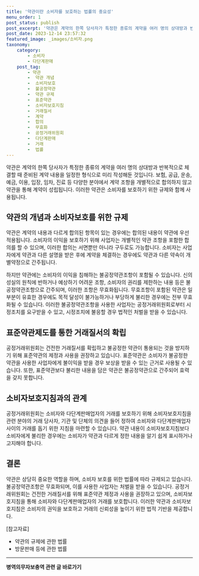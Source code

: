 ```yaml
---
title: '약관이란 소비자를 보호하는 법률의 중요성'
menu_order: 1
post_status: publish
post_excerpt: '약관은 계약의 한쪽 당사자가 특정한 종류의 계약을 여러 명의 상대방과 반복적으로 체결할 때 준비된 계약 내용을 일정한 형식으로 미리 작성해둔 것입니다. 보험, 공급, 운송, 예금, 이용, 입장, 임차, 진료 등 다양한 분야에서 계약 조항을 개별적으로 합의하지 않고 약관을 통해 계약이 성립됩니다. 이러한 약관은 소비자를 보호하기 위한 규제와 함께 사용됩니다.'
post_date: 2023-12-14 23:57:32
featured_image: _images/소비자.png
taxonomy:
    category:
        - 소비자
        - 다단계판매
    post_tag:
        - 약관
        -  약관 개념
        -  소비자보호
        -  불공정약관
        -  약관 규제
        -  표준약관
        -  소비자보호지침
        -  거래질서
        -  계약
        -  합의
        -  무효화
        -  공정거래위원회
        -  다단계판매
        -  거래
        -  법률
---
```



약관은 계약의 한쪽 당사자가 특정한 종류의 계약을 여러 명의 상대방과 반복적으로 체결할 때 준비된 계약 내용을 일정한 형식으로 미리 작성해둔 것입니다. 보험, 공급, 운송, 예금, 이용, 입장, 임차, 진료 등 다양한 분야에서 계약 조항을 개별적으로 합의하지 않고 약관을 통해 계약이 성립됩니다. 이러한 약관은 소비자를 보호하기 위한 규제와 함께 사용됩니다.

## 약관의 개념과 소비자보호를 위한 규제

약관은 계약의 내용과 다르게 합의된 항목이 있는 경우에는 합의된 내용이 약관에 우선 적용됩니다. 소비자의 이익을 보호하기 위해 사업자는 개별적인 약관 조항을 포함한 합의를 할 수 있으며, 이러한 합의는 서면뿐만 아니라 구두로도 가능합니다. 소비자는 사업자에게 약관과 다른 설명을 받은 후에 계약을 체결하는 경우에도 약관과 다른 약속이 개별약정으로 간주됩니다.

하지만 약관에는 소비자의 이익을 침해하는 불공정약관조항이 포함될 수 있습니다. 신의성실의 원칙에 반하거나 예상하기 어려운 조항, 소비자의 권리를 제한하는 내용 등은 불공정약관조항으로 간주되며, 이러한 조항은 무효화됩니다. 무효조항이 포함된 약관은 일부분이 유효한 경우에도 목적 달성이 불가능하거나 부당하게 불리한 경우에는 전부 무효화될 수 있습니다. 이러한 불공정약관조항을 사용한 사업자는 공정거래위원회로부터 시정조치를 요구받을 수 있고, 시정조치에 불응할 경우 법적인 처벌을 받을 수 있습니다.

## 표준약관제도를 통한 거래질서의 확립

공정거래위원회는 건전한 거래질서를 확립하고 불공정한 약관이 통용되는 것을 방지하기 위해 표준약관의 제정과 사용을 권장하고 있습니다. 표준약관은 소비자가 불공정한 약관을 사용한 사업자에게 불이익을 받을 경우 보상을 받을 수 있는 근거로 사용될 수 있습니다. 또한, 표준약관보다 불리한 내용을 담은 약관은 불공정약관으로 간주되어 효력을 갖지 못합니다.

## 소비자보호지침과의 관계

공정거래위원회는 소비자와 다단계판매업자의 거래를 보호하기 위해 소비자보호지침을 관련 분야의 거래 당사자, 기관 및 단체의 의견을 들어 정하여 소비자와 다단계판매업자 사이의 거래를 돕기 위한 지침을 마련할 수 있습니다. 약관 내용이 소비자보호지침보다 소비자에게 불리한 경우에는 소비자가 약관과 다르게 정한 내용을 알기 쉽게 표시하거나 고지해야 합니다.

## 결론

약관은 상당히 중요한 역할을 하며, 소비자 보호를 위한 법률에 따라 규제되고 있습니다. 불공정약관조항은 무효화되며, 이를 사용한 사업자는 처벌을 받을 수 있습니다. 공정거래위원회는 건전한 거래질서를 위해 표준약관 제정과 사용을 권장하고 있으며, 소비자보호지침을 통해 소비자와 다단계판매업자의 거래를 보호합니다. 이러한 약관과 소비자보호지침은 소비자의 권익을 보호하고 거래의 신뢰성을 높이기 위한 법적 기반을 제공합니다.

[참고자료]
- 약관의 규제에 관한 법률
- 방문판매 등에 관한 법률
<!-- wp:separator -->
<hr class="wp-block-separator has-alpha-channel-opacity"/>
<!-- /wp:separator -->

<!-- wp:group {"backgroundColor":"base","layout":{"type":"constrained"}} -->
<div class="wp-block-group has-base-background-color has-background"><!-- wp:paragraph {"align":"center","fontSize":"medium"} -->
<p class="has-text-align-center has-large-font-size"><strong>병역의무자보충역 관련 글 바로가기</strong></p>
<!-- /wp:paragraph -->


<!-- wp:latest-posts
{"categories":[{"id":9045,"count":19,"description":"","link":"https://uknowlaw.com/category/%eb%b3%91%ec%97%ad%ec%9d%98%eb%ac%b4%ec%9e%90%eb%b3%b4%ec%b6%a9%ec%97%ad/","name":"병역의무자보충역","slug":"병역의무자보충역","taxonomy":"category","parent":0,"meta":[],"_links":{"self":[{"href":"https://uknowlaw.com/wp-json/wp/v2/categories/9045"}],"collection":[{"href":"https://uknowlaw.com/wp-json/wp/v2/categories"}],"about":[{"href":"https://uknowlaw.com/wp-json/wp/v2/taxonomies/category"}],"wp:post_type":[{"href":"https://uknowlaw.com/wp-json/wp/v2/posts?categories=9045"}],"curies":[{"name":"wp","href":"https://api.w.org/{rel}","templated":true}]}}],"postsToShow":100,"excerptLength":28,"postLayout":"grid","columns":2,"featuredImageAlign":"left","featuredImageSizeSlug":"large","fontSize":"small"} /--></div>
<!-- /wp:group -->